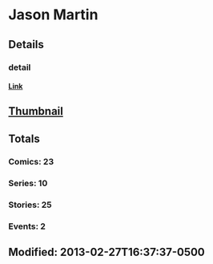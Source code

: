 # Jason  Martin 
## Details
### detail
#### [Link](http://marvel.com/comics/creators/841/jason_martin?utm_campaign=apiRef&utm_source=225578a89fc76f3d20fbffda5d17a88d)
## [Thumbnail](http://i.annihil.us/u/prod/marvel/i/mg/b/40/image_not_available.jpg)
## Totals
### Comics: 23
### Series: 10
### Stories: 25
### Events: 2
## Modified: 2013-02-27T16:37:37-0500